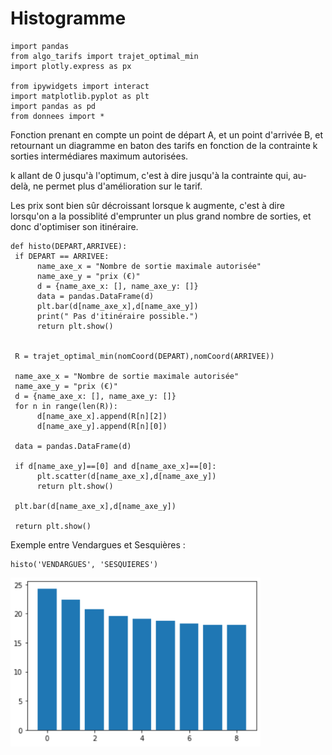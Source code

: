 # Histogramme

    import pandas
    from algo_tarifs import trajet_optimal_min
    import plotly.express as px

    from ipywidgets import interact
    import matplotlib.pyplot as plt
    import pandas as pd
    from donnees import *
    
Fonction prenant en compte un point de départ A, et un point d'arrivée B, et retournant un diagramme en baton des tarifs en fonction de la contrainte k sorties intermédiares maximum autorisées.

k allant de 0 jusqu'à l'optimum, c'est à dire jusqu'à la contrainte qui, au-delà, ne permet plus d'amélioration sur le tarif.

Les prix sont bien sûr décroissant lorsque k augmente, c'est à dire lorsqu'on a la possiblité d'emprunter un plus grand nombre de sorties, et donc d'optimiser son itinéraire.

    def histo(DEPART,ARRIVEE):
     if DEPART == ARRIVEE:
          name_axe_x = "Nombre de sortie maximale autorisée"
          name_axe_y = "prix (€)"
          d = {name_axe_x: [], name_axe_y: []}
          data = pandas.DataFrame(d)
          plt.bar(d[name_axe_x],d[name_axe_y])
          print(" Pas d'itinéraire possible.")
          return plt.show()


     R = trajet_optimal_min(nomCoord(DEPART),nomCoord(ARRIVEE))

     name_axe_x = "Nombre de sortie maximale autorisée"
     name_axe_y = "prix (€)"
     d = {name_axe_x: [], name_axe_y: []}
     for n in range(len(R)):
          d[name_axe_x].append(R[n][2])
          d[name_axe_y].append(R[n][0])

     data = pandas.DataFrame(d)

     if d[name_axe_y]==[0] and d[name_axe_x]==[0]:
          plt.scatter(d[name_axe_x],d[name_axe_y])
          return plt.show()

     plt.bar(d[name_axe_x],d[name_axe_y])

     return plt.show()

Exemple entre Vendargues et Sesquières :

    histo('VENDARGUES', 'SESQUIERES')

<img src="https://github.com/lucea97217/Projetgroupe6/blob/04900ad79b3d5ff56324a37aa533b3f331318476/Sphinx_DL/source/Projet/DONNEES/Capture/Capture3.PNG" width="400" />





